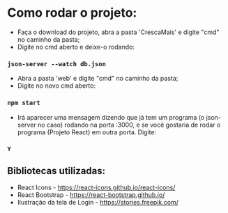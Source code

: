 # Como rodar o projeto:

- Faça o download do projeto, abra a pasta 'CrescaMais' e digite "cmd" no caminho da pasta;
- Digite no cmd aberto e deixe-o rodando:
### `json-server --watch db.json`

- Abra a pasta 'web' e digite "cmd" no caminho da pasta;
- Digite no novo cmd aberto:
### `npm start`
- Irá aparecer uma mensagem dizendo que já tem um programa (o json-server no caso) rodando na porta :3000, e se você gostaria de rodar o programa (Projeto React) em outra porta. Digite:
### `Y`

## Bibliotecas utilizadas:

- React Icons - https://react-icons.github.io/react-icons/
- React Bootstrap - https://react-bootstrap.github.io/
- Ilustração da tela de Login - https://stories.freepik.com/


